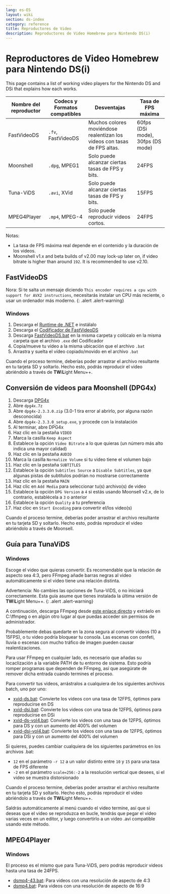```yaml
---
lang: es-ES
layout: wiki
section: ds-index
category: reference
title: Reproductores de Video
description: Reproductores de Video Homebrew para Nintendo DS(i)
---
```


# Reproductores de Video Homebrew para Nintendo DS(i)
This page contains a list of working video players for the Nintendo DS and DSi that explains how each works.

| Nombre del reproductor | Codecs y Formatos compatibles | Desventajas                                                              | Tasa de FPS máxima                |
| ---------------------- | ----------------------------- | ------------------------------------------------------------------------ | --------------------------------- |
| FastVideoDS            | `.fv`, FastVideoDS            | Muchos colores moviéndose realentizan los videos con tasas de FPS altas. | 60fps (DSi mode), 30fps (DS mode) |
| Moonshell              | `.dpg`, MPEG1                 | Solo puede alcanzar ciertas tasas de FPS y bits.                         | 24FPS                             |
| Tuna-ViDS              | `.avi`, XVid                  | Solo puede alcanzar ciertas tasas de FPS y bits.                         | 15FPS                             |
| MPEG4Player            | `.mp4`, MPEG-4                | Solo puede reproducir videos cortos.                                     | 24FPS                             |

Notas:
- La tasa de FPS máxima real depende en el contenido y la duración de los videos.
- Moonshell v1.x and beta builds of v2.00 may lock-up later on, if video bitrate is higher than around `192`. It is recommended to use v2.10.

## FastVideoDS

Nora: Si te salta un mensaje diciendo `This encoder requires a cpu with support for AVX2 instructions`, necesitarás instalar un CPU más reciente, o usar un ordenador más moderno.
{: .alert .alert-warning}

### Windows

1. Descarga el [Runtime de .NET](https://dotnet.microsoft.com/en-us/download/dotnet/thank-you/runtime-6.0.12-windows-x64-installer?cid=getdotnetcore) e instálalo
1. Descarga el [Codificador de FastVideoDS](https://mega.nz/file/mYwiBTZA#FX6k-9cclPig4_WutE9IueVR7NN0Kxl-mZvRXyhpQRg)
1. Descarga [FastVideoDS.bat](/assets/files/FastVideoDS.bat) en la misma carpeta y colócalo en la misma carpeta que el archivo `.exe` del Codificador
1. Copia/mueve tu vídeo a la misma ubicación que el archivo `.bat`
1. Arrastra y suelta el vídeo copiado/movido en el archivo `.bat`

Cuando el proceso termine, deberías poder arrastrar el archivo resultante en tu tarjeta SD y soltarlo. Hecho esto, podrás reproducir el video abriéndolo a través de **TW**i**L**ight Menu++.

## Conversión de videos para Moonshell (DPG4x)

1. Descarga [DPG4x](https://www.gamebrew.org/wiki/DPG4X)
1. Abre `dpg4x.7z`
1. Abre `dpg4x-2.3.3.0.zip` (3.0-1 tira error al abrirlo, por alguna razón desconocida)
1. Abre `dpg4x-2.3.3.0_setup.exe`, y procede con la instalación
1. Al terminar, abre DPG4x
1. Haz clic en la pestaña `VIDEO`
1. Marca la casilla `Keep Aspect`
1. Establece la opción `Video Bitrate` a lo que quieras (un número más alto indica una mayor calidad)
1. Haz clic en la pestaña `AUDIO`
1. Marca la casilla `Normalize Volume` si tu video tiene el volumen bajo
1. Haz clic en la pestaña `SUBTITLES`
1. Establece la opción `Subtitles Source` a `Disable Subtitles`, ya que algunas pistas de subtítulos podrían no mostrarse correctamente
1. Haz clic en la pestaña `MAIN`
1. Haz clic en `Add Media` para seleccionar tu(s) archivo(s) de video
1. Establece la opción `DPG Version` a `4` si estás usando Moonsell v2.x, de lo contrario, establécela a `3` o anterior
1. Establece la opción `Quality` a tu preferencia
1. Haz cloc en `Start Encoding` para convertir el/los video(s)

Cuando el proceso termine, deberías poder arrastrar el archivo resultante en tu tarjeta SD y soltarlo. Hecho esto, podrás reproducir el video abriéndolo a través de Moonsell.

## Guía para TunaViDS

### Windows
Escoge el video que quieras convertir. Es recomendable que la relación de aspecto sea 4:3, pero FFmpeg añade barras negras al video automáticamente si el video tiene una relación distinta.

Advertencia: No cambies las opciones de Tuna-ViDS, o no iniciará correctamente. Esta guía asume que tienes instalada la última versión de **TW**i**L**ight Menu++.
{: .alert .alert-warning}

A continuación, descarga FFmpeg desde [este enlace directo](https://www.gyan.dev/ffmpeg/builds/ffmpeg-git-essentials.7z) y extráelo en C:\ffmpeg o en algún otro lugar al que puedas acceder sin permisos de administrador.

Probablemente debas quedarte en la zona segura al convertir videos (10 a 15FPS), o tu video podría bloquear tu consola. Las escenas con confeti, lluvia o escenas con mucho tráfico de imagen pueden causar realentizaciones.

Para usar FFmpeg en cualquier lado, es necesario que añadas su locaclización a la variable PATH de tu entorno de sistema. Esto podría romper programas que dependen de FFmpeg, así que asegúrate de remover dicha entrada cuando termines el proceso.

Para convertir tus videos, arrástralos a cualquiera de los siguientes archivos batch, uno por uno:
- [xvid-ds.bat](/assets/files/xvid-ds.bat): Convierte los videos con una tasa de 12FPS, óptimos para reproducirse en DS
- [xvid-dsi.bat](/assets/files/xvid-dsi.bat): Convierte los videos con una tasa de 12FPS, óptimos para reproducirse en DSi
- [xvid-ds-vol4.bat](/assets/files/xvid-ds-vol4.bat): Convierte los videos con una tasa de 12FPS, óptimos para DS y con un aumento del 400% del volumen
- [xvid-dsi-vol4.bat](/assets/files/xvid-dsi-vol4.bat): Convierte los videos con una tasa de 12FPS, óptimos para DSi y con un aumento del 400% del volumen

Si quieres, puedes cambiar cualquiera de los siguientes parámetros en los archivos .bat:
- `12` en el parámetro `-r 12` a un valor distinto entre `10` y `15` para una tasa de FPS diferente
- `-2` en el parámetro `scale=256:-2` a la resolución vertical que desees, si el video se muestra distorsionado

Cuando el proceso termine, deberías poder arrastrar el archivo resultante en tu tarjeta SD y soltarlo. Hecho esto, podrás reproducir el video abriéndolo a través de **TW**i**L**ight Menu++.

Saldrás automáticamente al menú cuando el video termine, así que si deseas que el video se reproduzca en bucle, tendrás que pegar el video varias veces en un editor, y luego convertirlo a un video .avi compatible usando este método.

## MPEG4Player

### Windows

El proceso es el mismo que para Tuna-ViDS, pero podrás reproducir videos hasta una tasa de 24FPS.
- [dsmp4-43.bat](/assets/files/dsmp4.bat): Para videos con una resolución de aspecto de 4:3
- [dsmp4.bat](/assets/files/dsmp4.bat): Para videos con una resolución de aspecto de 16:9
